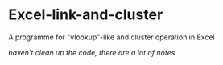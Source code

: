# Excel-link-and-cluster
A programme for "vlookup"-like and cluster operation in Excel

*haven't clean up the code, there are a lot of notes*

